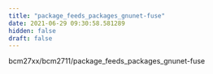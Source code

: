 ```yaml
---
title: "package_feeds_packages_gnunet-fuse"
date: 2021-06-29 09:30:58.581289
hidden: false
draft: false
---
```


bcm27xx/bcm2711/package_feeds_packages_gnunet-fuse

